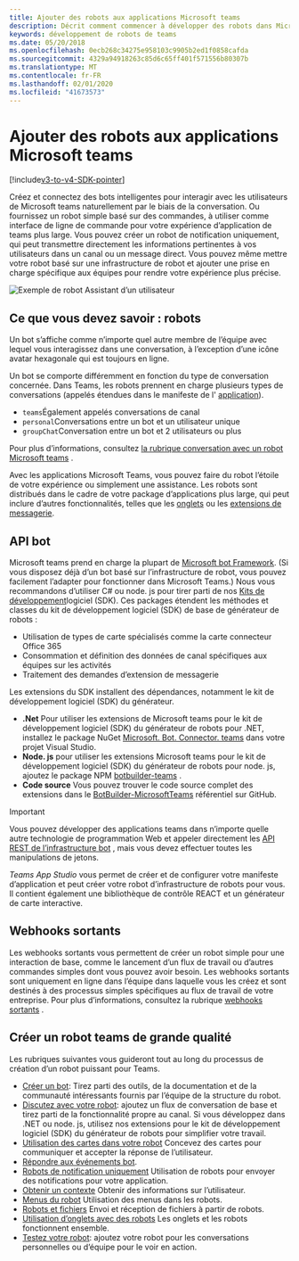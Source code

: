 ```yaml
---
title: Ajouter des robots aux applications Microsoft teams
description: Décrit comment commencer à développer des robots dans Microsoft teams
keywords: développement de robots de teams
ms.date: 05/20/2018
ms.openlocfilehash: 0ecb268c34275e958103c9905b2ed1f0858cafda
ms.sourcegitcommit: 4329a94918263c85d6c65ff401f571556b80307b
ms.translationtype: MT
ms.contentlocale: fr-FR
ms.lasthandoff: 02/01/2020
ms.locfileid: "41673573"
---
```

# <a name="add-bots-to-microsoft-teams-apps"></a>Ajouter des robots aux applications Microsoft teams

[!include[v3-to-v4-SDK-pointer](~/includes/v3-to-v4-pointer-bots.md)]

Créez et connectez des bots intelligentes pour interagir avec les utilisateurs de Microsoft teams naturellement par le biais de la conversation. Ou fournissez un robot simple basé sur des commandes, à utiliser comme interface de ligne de commande pour votre expérience d’application de teams plus large. Vous pouvez créer un robot de notification uniquement, qui peut transmettre directement les informations pertinentes à vos utilisateurs dans un canal ou un message direct. Vous pouvez même mettre votre robot basé sur une infrastructure de robot et ajouter une prise en charge spécifique aux équipes pour rendre votre expérience plus précise.

![Exemple de robot Assistant d’un utilisateur](~/assets/images/bot_example.png)

## <a name="what-you-need-to-know-bots"></a>Ce que vous devez savoir : robots

Un bot s’affiche comme n’importe quel autre membre de l’équipe avec lequel vous interagissez dans une conversation, à l’exception d’une icône avatar hexagonale qui est toujours en ligne.

Un bot se comporte différemment en fonction du type de conversation concernée. Dans Teams, les robots prennent en charge plusieurs types de conversations (appelés étendues dans le manifeste de l' [application](~/resources/schema/manifest-schema.md)).

* `teams`Également appelés conversations de canal
* `personal`Conversations entre un bot et un utilisateur unique
* `groupChat`Conversation entre un bot et 2 utilisateurs ou plus

Pour plus d’informations, consultez [la rubrique conversation avec un robot Microsoft teams](~/resources/bot-v3/bot-conversations/bots-conversations.md) .

Avec les applications Microsoft Teams, vous pouvez faire du robot l’étoile de votre expérience ou simplement une assistance. Les robots sont distribués dans le cadre de votre package d’applications plus large, qui peut inclure d’autres fonctionnalités, telles que les [onglets](~/tabs/what-are-tabs.md) ou les [extensions de messagerie](~/messaging-extensions/what-are-messaging-extensions.md).

## <a name="bot-apis"></a>API bot

Microsoft teams prend en charge la plupart de [Microsoft bot Framework](https://dev.botframework.com/). (Si vous disposez déjà d’un bot basé sur l’infrastructure de robot, vous pouvez facilement l’adapter pour fonctionner dans Microsoft Teams.) Nous vous recommandons d’utiliser C# ou node. js pour tirer parti de nos [Kits de développement](/microsoftteams/platform/#pivot=sdk-tools)logiciel (SDK). Ces packages étendent les méthodes et classes du kit de développement logiciel (SDK) de base de générateur de robots :

* Utilisation de types de carte spécialisés comme la carte connecteur Office 365
* Consommation et définition des données de canal spécifiques aux équipes sur les activités
* Traitement des demandes d’extension de messagerie

Les extensions du SDK installent des dépendances, notamment le kit de développement logiciel (SDK) du générateur.

* **.Net** Pour utiliser les extensions de Microsoft teams pour le kit de développement logiciel (SDK) du générateur de robots pour .NET, installez le package NuGet [Microsoft. Bot. Connector. teams](https://www.nuget.org/packages/Microsoft.Bot.Connector.Teams) dans votre projet Visual Studio.
* **Node. js** pour utiliser les extensions Microsoft teams pour le kit de développement logiciel (SDK) du générateur de robots pour node. js, ajoutez le package NPM [botbuilder-teams](https://www.npmjs.com/package/botbuilder-teams) .
* **Code source** Vous pouvez trouver le code source complet des extensions dans le [BotBuilder-MicrosoftTeams](https://github.com/OfficeDev/BotBuilder-MicrosoftTeams) référentiel sur GitHub.

> [!IMPORTANT]
> Vous pouvez développer des applications teams dans n’importe quelle autre technologie de programmation Web et appeler directement les [API REST de l’infrastructure bot](/bot-framework/rest-api/bot-framework-rest-overview) , mais vous devez effectuer toutes les manipulations de jetons.

*Teams App Studio* vous permet de créer et de configurer votre manifeste d’application et peut créer votre robot d’infrastructure de robots pour vous. Il contient également une bibliothèque de contrôle REACT et un générateur de carte interactive.

## <a name="outgoing-webhooks"></a>Webhooks sortants

Les webhooks sortants vous permettent de créer un robot simple pour une interaction de base, comme le lancement d’un flux de travail ou d’autres commandes simples dont vous pouvez avoir besoin. Les webhooks sortants sont uniquement en ligne dans l’équipe dans laquelle vous les créez et sont destinés à des processus simples spécifiques au flux de travail de votre entreprise. Pour plus d’informations, consultez la rubrique [webhooks sortants](~/webhooks-and-connectors/how-to/add-outgoing-webhook.md) .

## <a name="build-a-great-teams-bot"></a>Créer un robot teams de grande qualité

Les rubriques suivantes vous guideront tout au long du processus de création d’un robot puissant pour Teams.

* [Créer un bot](~/resources/bot-v3/bots-create.md): Tirez parti des outils, de la documentation et de la communauté intéressants fournis par l’équipe de la structure du robot.
* [Discutez avec votre robot](~/resources/bot-v3/bot-conversations/bots-conversations.md): ajoutez un flux de conversation de base et tirez parti de la fonctionnalité propre au canal. Si vous développez dans .NET ou node. js, utilisez nos extensions pour le kit de développement logiciel (SDK) du générateur de robots pour simplifier votre travail.
* [Utilisation des cartes dans votre robot](~/resources/bot-v3/bots-cards.md) Concevez des cartes pour communiquer et accepter la réponse de l’utilisateur.
* [Répondre aux événements bot](~/resources/bot-v3/bots-notifications.md).
* [Robots de notification uniquement](~/resources/bot-v3/bots-notification-only.md) Utilisation de robots pour envoyer des notifications pour votre application.
* [Obtenir un contexte](~/resources/bot-v3/bots-context.md) Obtenir des informations sur l’utilisateur.
* [Menus du robot](~/resources/bot-v3/bots-menus.md) Utilisation des menus dans les robots.
* [Robots et fichiers](~/resources/bot-v3/bots-files.md) Envoi et réception de fichiers à partir de robots.
* [Utilisation d’onglets avec des robots](~/resources/bot-v3/bots-with-tabs.md) Les onglets et les robots fonctionnent ensemble.
* [Testez votre robot](~/resources/bot-v3/bots-test.md): ajoutez votre robot pour les conversations personnelles ou d’équipe pour le voir en action.
